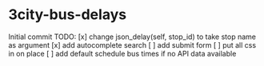 # 3city-bus-delays
Initial commit
TODO: 
[x] change json_delay(self, stop_id) to take stop name as argument
[x] add autocomplete search
[ ] add submit form
[ ] put all css in on place
[ ] add default schedule bus times if no API data available